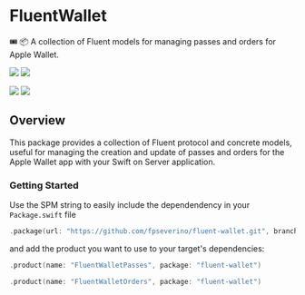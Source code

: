# FluentWallet

🎟️ 📦 A collection of Fluent models for managing passes and orders for Apple Wallet.

[![](https://img.shields.io/endpoint?url=https%3A%2F%2Fswiftpackageindex.com%2Fapi%2Fpackages%2Ffpseverino%2Ffluent-wallet%2Fbadge%3Ftype%3Dswift-versions)](https://swiftpackageindex.com/fpseverino/fluent-wallet)
[![](https://img.shields.io/endpoint?url=https%3A%2F%2Fswiftpackageindex.com%2Fapi%2Fpackages%2Ffpseverino%2Ffluent-wallet%2Fbadge%3Ftype%3Dplatforms)](https://swiftpackageindex.com/fpseverino/fluent-wallet)

[![](https://img.shields.io/github/actions/workflow/status/fpseverino/fluent-wallet/test.yml?event=push&style=plastic&logo=github&label=tests&logoColor=%23ccc)](https://github.com/fpseverino/fluent-wallet/actions/workflows/test.yml)
[![](https://img.shields.io/codecov/c/github/fpseverino/fluent-wallet?style=plastic&logo=codecov&label=codecov)](https://codecov.io/github/fpseverino/fluent-wallet)

## Overview

This package provides a collection of Fluent protocol and concrete models, useful for managing the creation and update of passes and orders for the Apple Wallet app with your Swift on Server application.

### Getting Started

Use the SPM string to easily include the dependendency in your `Package.swift` file

```swift
.package(url: "https://github.com/fpseverino/fluent-wallet.git", branch: "main")
```

and add the product you want to use to your target's dependencies:

```swift
.product(name: "FluentWalletPasses", package: "fluent-wallet")
```

```swift
.product(name: "FluentWalletOrders", package: "fluent-wallet")
```
